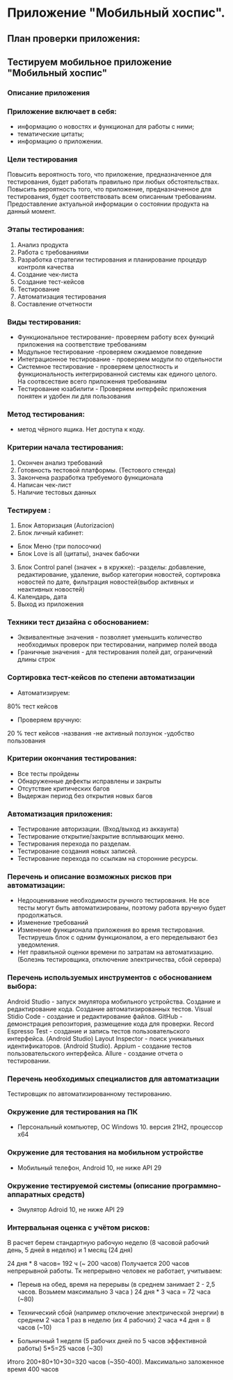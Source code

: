# Приложение "Мобильный хоспис".

## План проверки приложения:

## Тестируем мобильное приложение "Мобильный хоспис"

### Описание приложения

### Приложение включает в себя:

- информацию о новостях и функционал для работы с ними;
- тематические цитаты;
- информацию о приложении.


### Цели тестирования
Повысить вероятность того, что приложение, предназначенное для тестирования, будет работать правильно при любых обстоятельствах.
Повысить вероятность того, что приложение, предназначенное для тестирования, будет соответствовать всем описанным требованиям.
Предоставление актуальной информации о состоянии продукта на данный момент.


### Этапы тестирования:

1. Анализ продукта
2. Работа с требованиями
3. Разработка стратегии тестирования
и планирование процедур контроля качества
4. Создание чек-листа
5. Создание тест-кейсов
6. Тестирование
7. Автоматизация тестирования
8. Составление отчетности


### Виды тестирования:

- Функциональное тестирование- проверяем работу всех функций приложения на соответствие требованиям
- Модульное тестирование -проверяем ожидаемое поведение 
- Интеграционное тестирование - проверяем модули по отдельности
- Системное тестирование - проверяем целостность и функциональность интегрированной системы как единого целого. На соотвсествие всего приложения требованиям
- Тестирование юзабилити - Проверяем интерфейс приложения понятен и удобен ли для пользования


### Метод тестирования:
- метод чёрного ящика. Нет доступа к коду.

### Критерии начала тестирования:
1. Окончен анализ требований
2. Готовность тестовой платформы. (Тестового стенда)
3. Закончена разработка требуемого функционала
4. Написан чек-лист 
5. Наличие тестовых данных



### Тестируем :
1. Блок Авторизация (Autorizacion)
2. Блок личный кабинет:
- Блок Меню (три полосочки)
- Блок Love is all (цитаты), значек бабочки
3. Блок Control panel (значек + в кружке):
-разделы:
добавление, редактирование, удаление, выбор категории новостей, сортировка новостей по дате, фильтрация новостей(выбор активных и неактивных новостей)
6. Календарь, дата
7. Выход из приложения

### Техники тест дизайна с обоснованием:
- Эквивалентные значения - позволяет уменьшить количество необходимых проверок при тестировании, например полей ввода
- Граничные значения - для тестирования полей дат, ограничений длины строк

### Сортировка тест-кейсов по степени автоматизации

 - Автоматизируем:

 80% тест кейсов


 - Проверяем вручную:

 20 % тест кейсов
 -названия 
 -не активный ползунок
 -удобство пользования



### Критерии окончания тестирования:

- Все тесты пройдены
- Обнаруженные дефекты исправлены и закрыты
- Отсутствие критических багов
- Выдержан период без открытия новых багов


### Автоматизация приложения:
- Тестирование авторизации. (Вход/выход из аккаунта)
- Тестирование открытие/закрытие всплывающих меню.
- Тестирования перехода по разделам.
- Тестирование создания новых записей.
- Тестирование перехода по ссылкам на сторонние ресурсы.


### Перечень и описание возможных рисков при автоматизации:

- Недооценивание необходимости ручного тестирования. Не все тесты могут быть автоматизированы, поэтому работа вручную будет продолжаться. 
- Изменение требований
- Изменение функционала приложения во время тестирования. Тестируешь блок с одним функционалом, а его переделывают без уведомления.
- Нет правильной оценки времени по затратам на автоматизацию. (Болезнь тестировщика, отключение электричества, сбой сервера)


### Перечень используемых инструментов с обоснованием выбора:

Android Studio - запуск эмулятора мобильного устройства. Создание и редактирование кода. Создание автоматизированных тестов.
Visual Stidio Code - создание и редактирование файлов. 
GitHub - демонстрация репозитория, размещение кода для проверки.
Record Espresso Test - создание и запись тестов пользовательского интерфейса. (Android Studio)
Layout Inspector - поиск уникальных идентификаторов. (Android Studio).
Appium - создание тестов пользовательского интерфейса.
Allure - создание отчета о тестировании.


### Перечень необходимых специалистов для автоматизации

Тестировщик по автоматизированному тестированию.

### Окружение для тестирования на ПК
- Персональный компьютер, ОС  Windows 10. версия 21Н2, процессор x64


### Окружение для тестования на мобильном устройстве
- Мобильный телефон, Android 10, не ниже API  29

### Окружение тестируемой системы (описание программно-аппаратных средств)
- Эмулятор Adroid 10, не ниже API 29


### Интервальная оценка с учётом рисков:
В расчет берем стандартную рабочую неделю (8 часовой рабочий день, 5 дней в неделю) 
 и 1 месяц (24 дня)

24 дня * 8 часов= 192 ч (~ 200 часов)
Получается 200 часов непрерывной работы. Тк непрерывно человек не работает, учитываем:

- Переыв на обед, время на перерывы (в среднем занимает 2 - 2,5 часов. Возьмем максимально 3 часа ) 24 дня * 3 часа = 72 часа (~80)

- Технический сбой (например отключение электрической энергии) в среднем 2 часа 1 раз в неделю (их 4 рабочих) 2 часа *4 дня  = 8 часов (~10)


- Больничный 1 неделя (5 рабочих дней по 5 часов эффективной работы) 5*5=25 часов (~30)
 
Итого 200+80+10+30=320 часов (~350-400). Максимально заложенное время 400 часов
































